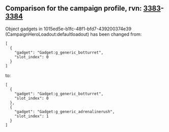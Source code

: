 ## Comparison for the campaign profile, rvn: [3383](https://github.com/PRO100KatYT/FortniteProfileRevisions/tree/main/profiles/campaign/3383%20campaign.json)-[3384](https://github.com/PRO100KatYT/FortniteProfileRevisions/tree/main/profiles/campaign/3384%20campaign.json)

Object gadgets in 1015ed5e-b1fc-48f1-bfd7-439200374e39 (CampaignHeroLoadout:defaultloadout) has been changed from:

```
[
  {
    "gadget": "Gadget:g_generic_botturret",
    "slot_index": 0
  }
]
```

to:

```
[
  {
    "gadget": "Gadget:g_generic_botturret",
    "slot_index": 0
  },
  {
    "gadget": "Gadget:g_generic_adrenalinerush",
    "slot_index": 1
  }
]
```

<br><br>

